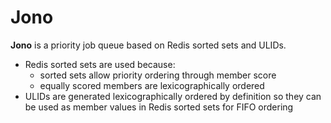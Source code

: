 # Jono

**Jono** is a priority job queue based on Redis sorted sets and ULIDs.

+ Redis sorted sets are used because:
    + sorted sets allow priority ordering through member score
    + equally scored members are lexicographically ordered
+ ULIDs are generated lexicographically ordered by definition so
  they can be used as member values in Redis sorted sets for
  FIFO ordering
